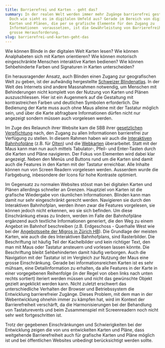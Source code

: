 ```yaml
---
title: Barrierefrei und Karten - geht das?
summary: In der realen Welt werden immer mehr Zugänge barrierefrei gestaltet.
  Doch wie sieht es im digitalen Umfeld aus? Gerade im Bereich von digitalen
  Karten und Plänen, die per se grafische Elemente für den Zugang zu
  Informationen  voraussetzen, ist die Gewährleistung von Barrierefreiheit eine
  grosse Herausforderung.
slug: barrierefrei-und-karten-geht-das
---
```

Wie können Blinde in der digitalen Welt Karten lesen? Wie können Analphabeten sich mit Karten orientieren? Wie können motorisch eingeschränkte Menschen interaktive Karten bedienen? Wie können Sehbehinderte Farben und Signaturen in Karten unterscheiden?

Ein herausragender Ansatz, auch Blinden einen Zugang zur geografischen Welt zu geben, ist der aufwändig hergestellte [Schweizer Blindenatlas](https://www.nzz.ch/panorama/weltneuheit-fuer-sehbehinderte-wie-blinde-die-schweiz-ertasten-koennen-ld.144979). In der Welt des Internets sind andere Massnahmen notwendig, um Menschen mit Behinderungen nicht komplett von der Nutzung von Karten und Plänen auszuschliessen. Hier ist ein Augenmerk auf die Gestaltung mit kontrastreichen Farben und deutlichen Symbolen erforderlich. Die Bedienung der Karte muss auch ohne Maus alleine mit der Tastatur möglich sein, und über die Karte abfragbare Informationen dürfen nicht nur angezeigt sondern müssen auch vorgelesen werden.

Im Zuge des Relaunch ihrer Website kam die SBB ihrer [gesetzlichen Verpflichtung](https://stories.sbb.ch/vier-koepfe-und-eine-neue-website/2017/04/10/) nach, den Zugang zu allen Informationen barrierefrei zur Verfügung zu stellen. In diesem Rahmen haben wir auch die [Interaktiven Bahnhofpläne](http://plans.trafimage.ch/) (z.B. für [Olten](http://plans.trafimage.ch/olten)) und die [Webkarten](https://maps.trafimage.ch) überarbeitet. Statt mit der Maus kann man nun auch mittels Tabulator-, Pfeil- und Enter-Tasten durch die Karten und Pläne navigieren. Der Fokus von Elementen wird dabei klar angezeigt. Neben den Menüs und Buttons rund um die Karten sind damit auch die Features in den Karten mit der Tastatur erreichbar. Alle Inhalte können nun von Screen Readern vorgelesen werden. Ausserdem wurde die Farbgebung, inbesondere der Icons für hohe Kontraste optimiert.

Im Gegensatz zu normalen Websites stösst man bei digitalen Karten und Plänen allerdings schneller an Grenzen. Hauptziel von Karten ist die grafische Wiedergabe von räumlichen Informationen. Blinden kann man damit nur sehr eingeschränkt gerecht werden. Navigieren sie durch den Interaktiven Bahnhofplan, werden ihnen zwar die Features vorgelesen, sie können jedoch nicht erkennen, wo sie sich befinden. Um diese Einschränkung etwas zu lindern, werden im Falle der Bahnhofpläne ergänzend auch textliche Informationen generiert, die den Weg zu einem Angebot im Bahnhof beschreiben (z.B. Erdgeschoss - Querhalle West wie bei der [Angebotsseite der Migros in Zürich HB](https://www.sbb.ch/de/meta/shop-detail.html/geo-migros-8e04)). Die Grundlage der meisten Karten, wie auch die des Interaktiven Bahnhofplans, sind Rasterbilder. Die Beschriftung ist häufig Teil der Kachelbilder und kein richtiger Text, den man mit Maus oder Tastatur ansteuern und vorlesen lassen könnte. Die Beschriftung bleibt Sehbehinderten damit häufig verborgen. Auch die Navigation mit der Tastatur ist im Vergleich zur Nutzung der Maus eine grosse Einschränkung. Gerade bei informationsreichen Karten ist es sehr mühsam, eine Detailinformation zu erhalten, da alle Features in der Karte in einer vorgegebenen Reihenfolge (in der Regel von oben links nach unten rechts sortiert) iteriert werden müssen und nicht das gewünschte Objekt gezielt angeklickt werden kann. Nicht zuletzt erschwert das unterschiedliche Verhalten der Browser und Betriebssystem die Entwicklung barrierefreier Zugänge. Dieses Problem, mit dem man in der Webentwicklung ohnehin immer zu kämpfen hat, wird im Kontext der Barrierefreiheit verschärft, da die Harmonisierungen bei der Behandlung von Tastaturevents und beim Zusammenspiel mit Screenreadern noch nicht sehr weit fortgeschritten ist.

Trotz der gegebenen Einschränkungen und Schwierigkeiten bei der Entwicklung zeigen die von uns entwickelten Karten und Pläne, dass weitgehende Barrierefreiheit auch für grafische Karten und Pläne möglich ist und bei öffentlichen Websites unbedingt berücksichtigt werden sollte.